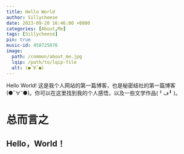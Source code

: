 ```yaml
---
title: Hello World
author: Sillycheese
date: 2023-09-20 16:46:00 +0800
categories: [About,Me]
tags: [Sillycheese]
pin: true
music-id: 458725076
image:
  path: /common/about_me.jpg
  lqip: /path/to/lqip-file
  alt: (●ˇ∀ˇ●)
---
```


Hello World! 这是我个人网站的第一篇博客，也是秘密结社的第一篇博客(●ˇ∀ˇ●)。你可以在这里找到我的个人感悟，以及一些文学作品(╹ڡ╹ )。



# 总而言之

## Hello，World！

